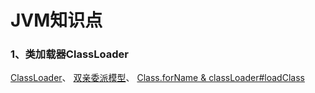 # JVM知识点

### 1、类加载器ClassLoader
[ClassLoader](doc/jvm_01_类加载器ClassLoader.md#1classloader体系)、
[双亲委派模型](doc/jvm_01_类加载器ClassLoader.md#2双亲委派模型)、
[Class.forName & classLoader#loadClass](doc/jvm_01_类加载器ClassLoader.md#4classforname--classloaderloadclass)